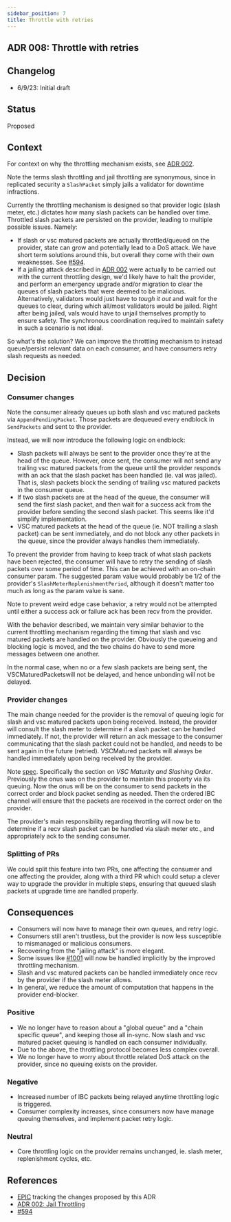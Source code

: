 ```yaml
---
sidebar_position: 7
title: Throttle with retries
---
```


## ADR 008: Throttle with retries

## Changelog

* 6/9/23: Initial draft

## Status

Proposed

## Context

For context on why the throttling mechanism exists, see [ADR 002](./adr-002-throttle.md).

Note the terms slash throttling and jail throttling are synonymous, since in replicated security a `SlashPacket` simply jails a validator for downtime infractions.  

Currently the throttling mechanism is designed so that provider logic (slash meter, etc.) dictates how many slash packets can be handled over time. Throttled slash packets are persisted on the provider, leading to multiple possible issues. Namely:

* If slash or vsc matured packets are actually throttled/queued on the provider, state can grow and potentially lead to a DoS attack. We have short term solutions around this, but overall they come with their own weaknesses. See [#594](https://github.com/cosmos/interchain-security/issues/594).
* If a jailing attack described in [ADR 002](adr-002-throttle.md) were actually to be carried out with the current throttling design, we'd likely have to halt the provider, and perform an emergency upgrade and/or migration to clear the queues of slash packets that were deemed to be malicious. Alternatively, validators would just have to _tough it out_ and wait for the queues to clear, during which all/most validators would be jailed. Right after being jailed, vals would have to unjail themselves promptly to ensure safety. The synchronous coordination required to maintain safety in such a scenario is not ideal.

So what's the solution? We can improve the throttling mechanism to instead queue/persist relevant data on each consumer, and have consumers retry slash requests as needed.

## Decision

### Consumer changes

Note the consumer already queues up both slash and vsc matured packets via `AppendPendingPacket`. Those packets are dequeued every endblock in `SendPackets` and sent to the provider.

Instead, we will now introduce the following logic on endblock:

* Slash packets will always be sent to the provider once they're at the head of the queue. However, once sent, the consumer will not send any trailing vsc matured packets from the queue until the provider responds with an ack that the slash packet has been handled (ie. val was jailed). That is, slash packets block the sending of trailing vsc matured packets in the consumer queue.
* If two slash packets are at the head of the queue, the consumer will send the first slash packet, and then wait for a success ack from the provider before sending the second slash packet. This seems like it'd simplify implementation.
* VSC matured packets at the head of the queue (ie. NOT trailing a slash packet) can be sent immediately, and do not block any other packets in the queue, since the provider always handles them immediately.

To prevent the provider from having to keep track of what slash packets have been rejected, the consumer will have to retry the sending of slash packets over some period of time. This can be achieved with an on-chain consumer param. The suggested param value would probably be 1/2 of the provider's `SlashMeterReplenishmentPeriod`, although it doesn't matter too much as long as the param value is sane.

Note to prevent weird edge case behavior, a retry would not be attempted until either a success ack or failure ack has been recv from the provider.

With the behavior described, we maintain very similar behavior to the current throttling mechanism regarding the timing that slash and vsc matured packets are handled on the provider. Obviously the queueing and blocking logic is moved, and the two chains do have to send more messages between one another.

In the normal case, when no or a few slash packets are being sent, the VSCMaturedPacketswill not be delayed, and hence unbonding will not be delayed.

### Provider changes

The main change needed for the provider is the removal of queuing logic for slash and vsc matured packets upon being received. Instead, the provider will consult the slash meter to determine if a slash packet can be handled immediately. If not, the provider will return an ack message to the consumer communicating that the slash packet could not be handled, and needs to be sent again in the future (retried). VSCMatured packets will always be handled immediately upon being received by the provider.

Note [spec](https://github.com/cosmos/ibc/blob/main/spec/app/ics-028-cross-chain-validation/system_model_and_properties.md#consumer-initiated-slashing). Specifically the section on _VSC Maturity and Slashing Order_. Previously the onus was on the provider to maintain this property via its queuing. Now the onus will be on the consumer to send packets in the correct order and block packet sending as needed. Then the ordered IBC channel will ensure that the packets are received in the correct order on the provider.

The provider's main responsibility regarding throttling will now be to determine if a recv slash packet can be handled via slash meter etc., and appropriately ack to the sending consumer.

### Splitting of PRs

We could split this feature into two PRs, one affecting the consumer and one affecting the provider, along with a third PR which could setup a clever way to upgrade the provider in multiple steps, ensuring that queued slash packets at upgrade time are handled properly.

## Consequences

* Consumers will now have to manage their own queues, and retry logic.
* Consumers still aren't trustless, but the provider is now less susceptible to mismanaged or malicious consumers.
* Recovering from the "jailing attack" is more elegant.
* Some issues like [#1001](https://github.com/cosmos/interchain-security/issues/1001) will now be handled implicitly by the improved throttling mechanism.
* Slash and vsc matured packets can be handled immediately once recv by the provider if the slash meter allows.
* In general, we reduce the amount of computation that happens in the provider end-blocker.

### Positive

* We no longer have to reason about a "global queue" and a "chain specific queue", and keeping those all in-sync. Now slash and vsc matured packet queuing is handled on each consumer individually.
* Due to the above, the throttling protocol becomes less complex overall.
* We no longer have to worry about throttle related DoS attack on the provider, since no queuing exists on the provider.

### Negative

* Increased number of IBC packets being relayed anytime throttling logic is triggered.
* Consumer complexity increases, since consumers now have manage queuing themselves, and implement packet retry logic.

### Neutral

* Core throttling logic on the provider remains unchanged, ie. slash meter, replenishment cycles, etc.

## References

* [EPIC](https://github.com/cosmos/interchain-security/issues/713) tracking the changes proposed by this ADR
* [ADR 002: Jail Throttling](./adr-002-throttle.md)
* [#594](https://github.com/cosmos/interchain-security/issues/594)